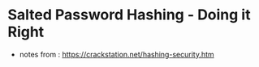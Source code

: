 # Salted Password Hashing - Doing it Right

- notes from : https://crackstation.net/hashing-security.htm
